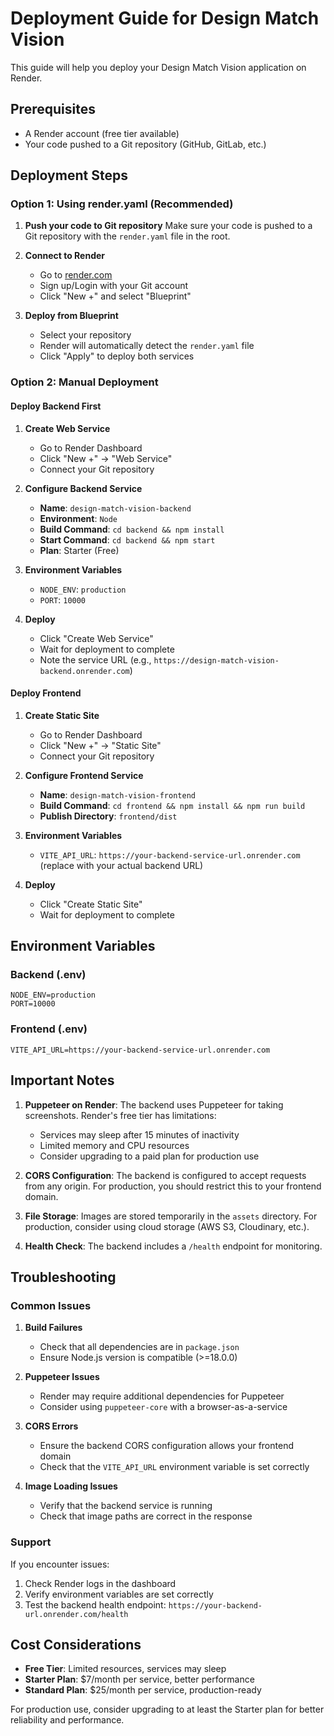 # Deployment Guide for Design Match Vision

This guide will help you deploy your Design Match Vision application on Render.

## Prerequisites

- A Render account (free tier available)
- Your code pushed to a Git repository (GitHub, GitLab, etc.)

## Deployment Steps

### Option 1: Using render.yaml (Recommended)

1. **Push your code to Git repository**
   Make sure your code is pushed to a Git repository with the `render.yaml` file in the root.

2. **Connect to Render**
   - Go to [render.com](https://render.com)
   - Sign up/Login with your Git account
   - Click "New +" and select "Blueprint"

3. **Deploy from Blueprint**
   - Select your repository
   - Render will automatically detect the `render.yaml` file
   - Click "Apply" to deploy both services

### Option 2: Manual Deployment

#### Deploy Backend First

1. **Create Web Service**
   - Go to Render Dashboard
   - Click "New +" → "Web Service"
   - Connect your Git repository

2. **Configure Backend Service**
   - **Name**: `design-match-vision-backend`
   - **Environment**: `Node`
   - **Build Command**: `cd backend && npm install`
   - **Start Command**: `cd backend && npm start`
   - **Plan**: Starter (Free)

3. **Environment Variables**
   - `NODE_ENV`: `production`
   - `PORT`: `10000`

4. **Deploy**
   - Click "Create Web Service"
   - Wait for deployment to complete
   - Note the service URL (e.g., `https://design-match-vision-backend.onrender.com`)

#### Deploy Frontend

1. **Create Static Site**
   - Go to Render Dashboard
   - Click "New +" → "Static Site"
   - Connect your Git repository

2. **Configure Frontend Service**
   - **Name**: `design-match-vision-frontend`
   - **Build Command**: `cd frontend && npm install && npm run build`
   - **Publish Directory**: `frontend/dist`

3. **Environment Variables**
   - `VITE_API_URL`: `https://your-backend-service-url.onrender.com` (replace with your actual backend URL)

4. **Deploy**
   - Click "Create Static Site"
   - Wait for deployment to complete

## Environment Variables

### Backend (.env)
```env
NODE_ENV=production
PORT=10000
```

### Frontend (.env)
```env
VITE_API_URL=https://your-backend-service-url.onrender.com
```

## Important Notes

1. **Puppeteer on Render**: The backend uses Puppeteer for taking screenshots. Render's free tier has limitations:
   - Services may sleep after 15 minutes of inactivity
   - Limited memory and CPU resources
   - Consider upgrading to a paid plan for production use

2. **CORS Configuration**: The backend is configured to accept requests from any origin. For production, you should restrict this to your frontend domain.

3. **File Storage**: Images are stored temporarily in the `assets` directory. For production, consider using cloud storage (AWS S3, Cloudinary, etc.).

4. **Health Check**: The backend includes a `/health` endpoint for monitoring.

## Troubleshooting

### Common Issues

1. **Build Failures**
   - Check that all dependencies are in `package.json`
   - Ensure Node.js version is compatible (>=18.0.0)

2. **Puppeteer Issues**
   - Render may require additional dependencies for Puppeteer
   - Consider using `puppeteer-core` with a browser-as-a-service

3. **CORS Errors**
   - Ensure the backend CORS configuration allows your frontend domain
   - Check that the `VITE_API_URL` environment variable is set correctly

4. **Image Loading Issues**
   - Verify that the backend service is running
   - Check that image paths are correct in the response

### Support

If you encounter issues:
1. Check Render logs in the dashboard
2. Verify environment variables are set correctly
3. Test the backend health endpoint: `https://your-backend-url.onrender.com/health`

## Cost Considerations

- **Free Tier**: Limited resources, services may sleep
- **Starter Plan**: $7/month per service, better performance
- **Standard Plan**: $25/month per service, production-ready

For production use, consider upgrading to at least the Starter plan for better reliability and performance. 